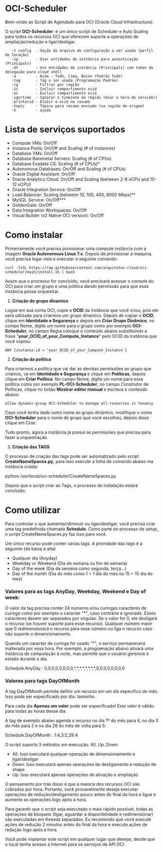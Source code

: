 # OCI-Scheduler

Bem-vindo ao Script de Agendado para OCI (Oracle Cloud Infrastructure).

O script **OCI-Scheduler**: é um único script de Scheduler e Auto Scaling para todos os recursos OCI que oferecem suporte a operações de ampliação/redução e ligar/desligar.

```
   -t config  - Seção do arquivo de configuração a ser usada (perfil de locação)
   -ip        - Usar entidades de instância para autenticação (Principals)
   -dt        - Use entidades de instância (Principals) com token de delegação para cloud shell
   -a         - Ação - Tudo, Cima, Baixo (Padrão Tudo)
   -tag       - Tag a ser usada (Programação Padrão)
   -rg        - Filtrar por região
   -ic        - Incluir compartimento ocid
   -ec        - Excluir compartimento ocid
   -ignrtime  - Ignorar o timezone da região (Usar o hora do servidor)
   -printocid - Exibir o ocid no resumo
   -topic     - Tópico para resumo enviado (na região de origem)
   -h         - ajuda
```

# Lista de serviços suportados

- Compute VMs: On/Off
- Instance Pools: On/Off and Scaling (# of instances)
- Database VMs: On/Off
- Database Baremetal Servers: Scaling (# of CPUs)
- Database Exadata CS: Scaling (# of CPUs)*
- Autonomous Databases: On/Off and Scaling (# of CPUs)
- Oracle Digital Assistant: On/Off
- Oracle Analytics Cloud: On/Off and Scaling (between 2-8 oCPU and 10-12 oCPU)
- Oracle Integration Service: On/Off
- Load Balancer: Scaling (between 10, 100, 400, 8000 Mbps)**
- MySQL Service: On/Off***
- GoldenGate: On/Off
- Data Integration Workspaces: On/Off
- Visual Builder (v2 Native OCI version): On/Off

# Como instalar

Primeiramente você precisa provisionar uma compute instância com a imagem <b>Oracle Autonomous Linux 7.x</b>. Depois de provisionar a maquina, você precisa logar nela e executar o seguinte comando:

```shell
curl -fsSL https://raw.githubusercontent.com/arquitetos-cloud/oci-scheduler/main/install.sh | bash
```

Assim que o processo for concluído, você precisará acessar o console do OCI para criar um grupo e uma politica dando permissão para que essa instância possa orquestrar.

1. **Criação do grupo dinamico**

Logue em sua conta OCI, copie a **OCID** da instância que você criou, pois ele será utilizado para criarmos um grupo dinamico. Depois de copiar o **OCID**, clique em **Identidade e Segurança** e depois em **Criar Grupo Dinâmico**, no compo Nome, digite um nome para o grupo como por exemplo **OCI-Scheduler**, no campo Regra coloque o conteúdo abaixo substituindo a frase "**your_OCID_of_your_Compute_Instance**" pelo OCID da instância que você copiou:

```
ANY {instance.id = 'your_OCID_of_your_Compute_Instance'}
```

2. **Criação da política**

Para criarmos a política que vai dar as devidas permissões ao grupo que criamos, vá em **Identidade e Segurança** e clique em **Políticas**, depois clique em **Criar Política**. No campo Nome, digite um nome para essa política como por exemplo **PL-OCI-Scheduler**, no campo Construtor de Políticas, clique no botão **Mostrar editor manual** e escreva o conteúdo abaixo:

```
allow dynamic-group OCI-Scheduler to manage all-resources in tenancy
```

Caso você tenha dado outro nome ao grupo dinâmico, modifique o nome **OCI-Scheduler** para o nome do grupo que você escolheu, depois disso clique em Criar.

Tudo pronto, agora a instância já possui as permissões que precisa para fazer a orquestração.

3. **Criação das TAGS**

O processo de criação das tags pode ser automatizado pelo script **CreateNameSpaces.py**, para isso execute a linha de comando abaixo ma instância criada:

python /usr/local/oci-scheduler/CreateNameSpaces.py

Depois que o script criar as Tags, o processo de instalação estará concluído.
# Como utilizar

Para controlar o que aumentar/diminuir ou ligar/desligar, você precisa criar uma tag predefinida chamada **Schedule**.
Como parte do processo de setup, o script CreateNameSpaces.py faz isso para você.

Um único recurso pode conter várias tags. A prioridade das tags é a seguinte (de baixa a alta)

- Qualquer dia (Anyday)
- Weekday or Weekend (Dia de semana ou fim de semana)
- Day of the week (Dia da semana como segunda, terça...)
- Day of the month (Dia do mês como 1 = 1 dia do mes ou 15 = 15 dia do mes)

### Valores para as tags AnyDay, Weekday, Weekend e Day of week:

O valor da tag precisa conter 24 números e/ou curingas caracteres de curinga como por exemplo o caracter "*", caso contrário é ignorado. Esses caracteres devem ser separados por vírgulas. Se o valor for 0, ele desligará o recurso (se houver suporte para esse recurso). Qualquer número maior que 0 redimensionará o recurso para esse número ou liga o recurso caso não suporte o dimencionamento.

Quando um caracter de curinga for usado "*", o serviço permanecerá inalterado por essa hora. Por exemplo, a programação abaixo ativará uma instância de computação à noite, mas permite que o usuário gerencie o estado durante o dia.

Schedule.AnyDay : 0,0,0,0,0,0,0,0,\*,\*,\*,\*,\*,\*,\*,\*,0,0,0,0,0,0,0,0

### Valores para tags DayOfMonth

A tag DayOfMonth permite definir um recurso em um dia específico do mês. Isso pode ser especificado por dia: tamanho.

Para cada dia <b>Apenas um valor</b> pode ser especificado! Este valor é válido para todas as horas desse dia.

A tag de exemplo abaixo agenda o recurso no dia 1º do mês para 4, no dia 3 do mês para 2 e no dia 28 do mês de volta para 5:

Schedule.DayOfMonth : 1:4,3:2,28:4

O script suporta 3 métodos em execução: All, Up, Down

- All: Isso executará qualquer operação de dimensionamento e ligar/desligar
- Down: Isso executará apenas operações de desligamento e redução de shape
- Up: Isso executará apenas operações de ativação e ampliação

O pensamento por trás disso é que a maioria dos recursos OCI são cobrados por hora. Portanto, você provavelmente deseja executar operações de redução/desligamento
pouco antes do final da hora e ligue e aumente as operações logo após a hora.

Para garantir que o script seja executado o mais rápido possível, todas as operações de bloqueio (ligar, aguardar a disponibilidade e redimensionar) são executadas em threads separados. Eu recomendo que você execute ações de redução 2 minutos antes do final da hora e execute ações de redução logo após a hora.

Você pode implantar este script em qualquer lugar que desejar, desde que o local tenha acesso à Internet para os serviços da API OCI.
